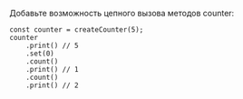 Добавьте возможность цепного вызова методов counter:

```
const counter = createCounter(5);
counter
  	.print() // 5
	.set(0)
	.count()
	.print() // 1
	.count()
  	.print() // 2
```
